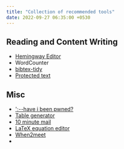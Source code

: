 ```yaml
---
title: "Collection of recommended tools"
date: 2022-09-27 06:35:00 +0530
---
```



## Reading and Content Writing
- [Hemingway Editor](http://www.hemingwayapp.com/)
- WordCounter
- [bibtex-tidy](https://flamingtempura.github.io/bibtex-tidy/)
- [Protected text](https://www.protectedtext.com/)

## Misc
- [';--have i been pwned?](https://haveibeenpwned.com/)
- [Table generator](https://www.tablesgenerator.com/)
- [10 minute mail](https://10minutemail.com/)
- [LaTeX equation editor](https://latex.codecogs.com/eqneditor/editor.php)
- [When2meet](https://www.when2meet.com/)
- 
